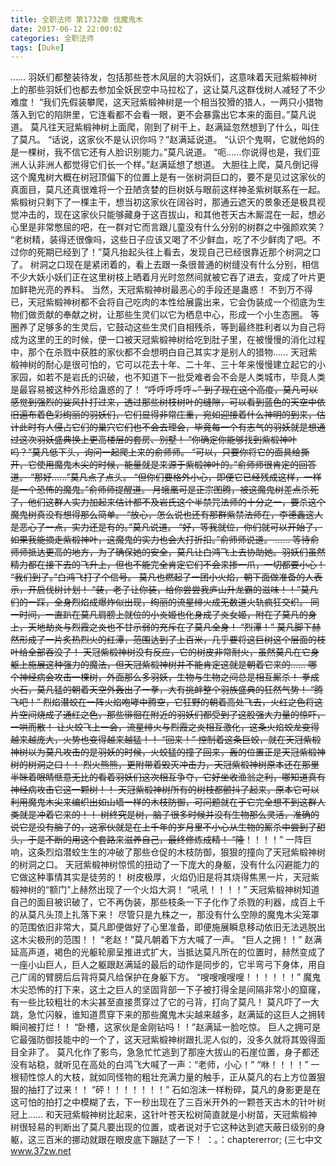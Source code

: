 ```yaml
---
title: 全职法师 第1732章 伐魔鬼木
date: 2017-06-12 22:00:02
categories: 全职法师
tags: [Duke]
---
```


……
羽妖们都整装待发，包括那些苍木风层的大羽妖们，这意味着天冠紫椴神树上的那些羽妖们也都去参加全妖民空中马拉松了，这让莫凡这群伐树人减轻了不少难度！
“我们先假装攀爬，这天冠紫椴神树是一个相当狡猾的猎人，一两只小猎物落入到它的陷阱里，它连看都不会看一眼，更不会暴露出它本来的面目。”莫凡说道。
莫凡往天冠紫椴神树上面爬，刚到了树干上，赵满延忽然想到了什么，叫住了莫凡。
“话说，这家伙不是认识你吗？”赵满延说道。
“认识个鬼啊，它就他妈的是一棵树，我不信它还有人脸识别能力。”莫凡说道。
“呃……你说得也是，我们亚洲人认非洲人都觉得它们长一个样。”赵满延想了想道。
大胆往上爬，莫凡倒记得这个魔鬼树大概在树冠顶偏下的位置上是有一张树洞巨口的，要不是见过这家伙的真面目，莫凡还真很难将一个丑陋贪婪的巨树妖与眼前这样神圣紫树联系在一起。
紫椴树只剩下了一棵主干，想当初这家伙在阔谷时，那通云遮天的景象还是极具视觉冲击的，现在这家伙只能够藏身于这百拔山，和其他苍天古木厮混在一起，想必心里是非常憋屈的吧，在一群对它而言跟儿童没有什么分别的树群之中强颜欢笑？
“老树精，装得还很像吗，这些日子应该又喝了不少鲜血，吃了不少鲜肉了吧。不过你的死期已经到了！”莫凡抬起头往上看去，发现自己已经很靠近那个树洞之口了。
树洞之口现在是紧闭着的，看上去跟一条很普通的树缝没有什么分别，相信不少大妖小妖们正在这里树枝上晒着月光时忽然间就被它吞了进去，变成了叶片更加鲜艳光亮的养料。
当然，天冠紫椴神树最恶心的手段还是蛊惑！
不到万不得已，天冠紫椴神树都不会将自己吃肉的本性给展露出来，它会伪装成一个彻底为生物们做贡献的奉献之树，让那些生灵们以它为栖息中心，形成一个小生态圈。
等圈养了足够多的生灵后，它鼓动这些生灵们自相残杀，等到最终胜利者以为自己将成为这里的王的时候，便一口被天冠紫椴神树给吃到肚子里，在被慢慢的消化过程中，那个在杀戮中获胜的家伙都不会想明白自己其实才是别人的猎物……
天冠紫椴神树的耐心是很可怕的，它可以花去十年、二十年、三十年来慢慢建立起它的小家园，如若不是岩氏的识破，也不知道下一批受难者会不会是人类城市，毕竟人类是最容易被这种外形给蛊惑的了！
“呼呼呼呼呼~~~~~~~~~~~~~”
到了现在这个高度，莫凡可以感觉到强烈的娑风扑打过来，透过那些树枝树叶的缝隙，可以看到蓝色的天空中依旧遍布着色彩绚丽的羽妖们，它们显得非常庄重，宛如迎接着什么神明的到来，估计此时有人侵占它们的巢穴它们也不会去理会，毕竟每一个有志气的羽妖就是想通过这次羽妖盛典换上更高楼层的套房、别墅！
“你确定你能够找到紫椴神叶吗？”莫凡低下头，询问一起爬上来的俞师师。
“可以，只要你将它的面具给撕开，它使用魔鬼木尖的时候，能量就是来源于紫椴神叶的。”俞师师很肯定的回答道。
“那好……”莫凡点了点头。
“但你们要格外小心，即便它已经残成这样，一样是一个恐怖的魔鬼。”俞师师提醒道。
月蛾凰可是正宗图腾，被这魔鬼树差点杀死了，他们这群人实力加起来估计都不及岩氏这个半禁咒法师的十分之一，要杀这个魔鬼树真没有想得那么简单。
“放心，怎么说也还有那群紫禁法师在，李德鑫这人是恶心了一点，实力还是有的。”莫凡说道。
“好，等我就位，你们就可以开始了，如果我能摘走紫椴神叶，这魔鬼的实力也会大打折扣。”俞师师说道。
……
等待俞师师抵达更高的地方，为了确保她的安全，莫凡让白鸿飞上去协助她。羽妖们虽然精力都在接下去的飞升上，但也不能完全肯定它们不会来掺一爪，一切都要小心！
“我们到了。”白鸿飞打了个信号。
莫凡也燃起了一团小火焰，朝下面做准备的人表示，开启伐树计划！
“装，老子让你装，给你尝尝我庐山升龙霸的滋味！！”莫凡们的一踩，全身烈焰成爆炸似出现，绚丽的流星绯火成无数道火轨疯狂交织。
同一时间，一直趴在莫凡肩膀上就位的小炎姬也化身成了炎女姬，附在了莫凡的身上，天地劫炎与烈霞之炎也不甘示弱的充斥在了莫凡全身！
“烈潭！”
莫凡脚下赫然形成了一片炙热烈火的红潭，范围达到了上百米，几乎要将这巨树这个层面的枝叶给全部吞没了！
天冠紫椴神树没有反应，它的树皮非常耐火，虽然莫凡在它身躯上施展这种强力的魔法，但天冠紫椴神树并不能肯定这就是朝着它来的……
哪个神经病会攻击一棵树，外面那么多羽妖，生物与生物之间总是相互厮杀！
拳成火石，莫凡猛的朝着天空外轰出了一拳，大有挑衅整个羽族盛典的狂然气势！
“腾飞吧！”
烈焰潜蛟在一阵火焰咆哮中腾空，它狂野的朝着高处飞去，火红之色将这片空间烧成了通红之色，那些徘徊在附近的羽妖们都受到了这股强大力量的惊吓，一哄而散！
让火蛟飞上一会，流星绯火与烈霞之炎相互激化，这条火焰蛟龙变得越来越庞大，火势也变得越来越猛！！
“回来！”
控制着这条巨蛟，就在天冠紫椴神树以为莫凡攻击的是羽妖的时候，火蛟猛的撞了回来，轰的位置正是天冠紫椴神树的树洞之口！！
烈火熊熊，更附带着毁灭冲击力，天冠紫椴神树原本还在那里半眯着眼睛惬意无比的看着羽妖们这次相互争夺，它好坐收渔翁之利，哪知道真有神经病攻击它这一颗树！！
天冠紫椴神树所有的树枝都颤抖了起来，原本它可以利用魔鬼木尖来编织出如山墙一样的木枝防御，可问题就在于它完全想不到这群人类就是冲着它来的！！
树终究是树，脑子很多时候并没有生物那么灵活，准确的说它是没有脑子的，这家伙就是在上千年的岁月里不小心从生物的厮杀中尝到了甜头，于是不断的用这个套路来滋养自己，最终修炼成精！
“隆~~~~~~~~~~~~！！！！”
一阵巨响，这条烈焰潜蛟生生的冲破了那些仓促的木枝防御，狠狠的撞向了天冠紫椴神树的树洞之口。
天冠紫椴神树惊慌的扭动了一下庞大的身躯，没有什么闪避能力的它做这种事情其实是徒劳的！
树皮极厚，火焰仍旧是将其烧得焦黑一片，天冠紫椴神树的“额门”上赫然出现了一个火焰大洞！
“吼吼！！！！”
天冠紫椴神树知道自己的面目被识破了，它不再伪装，那些枝条一下子化作了杀戮的利器，成百上千的从莫凡头顶上扎落下来！
尽管只是九株之一，那没有什么空隙的魔鬼木尖笼罩的范围依旧非常大，莫凡即便做好了心里准备，即便施展瞬息移动依旧无法逃脱出这木尖极刑的范围！！
“老赵！”莫凡朝着下方大喊了一声。
“巨人之拥！！”
赵满延高声道，褐色的光躯轮廓呈推进式扩大，当抵达莫凡所在的位置时，赫然变成了一座小山巨人，巨人之躯跟赵满延的最后的动作是同步的，它半弯弓下身体，用自己广阔的臂膀后后背将莫凡给保护在身躯下方。
“嗖嗖嗖嗖嗖！！！！！！”
魔鬼木尖恐怖的打下来，这土之巨人的坚固背部一下子被打得全是间隔非常小的窟窿，有一些比较粗壮的木尖甚至直接贯穿过了它的弓背，打向了莫凡！
莫凡吓了一大跳，急忙闪躲，谁知道贯穿下来的那些魔鬼木尖越来越多，赵满延的这巨人之拥转瞬间被打烂！！
“卧槽，这家伙是金刚钻吗！！”赵满延一脸吃惊。
巨人之拥可是它最强防御技能中的一个了，这天冠紫椴神树跟扎泥人似的，没多久就将其毁得面目全非了。
莫凡化作了影鸟，急急忙忙逃到了那座大拔山的石崖位置，身子都还没有站稳，就听见在高处的白鸿飞大喊了一声：“老师，小心！”
“咻！！！！”
一根韧性惊人的大枝，就如同怪物的粗壮充满力量的触手，正从莫凡的右上方位置狠狠的抽打了过来！！
“砰！！！！！！！”
石如泡沫一样粉碎，莫凡的身影更是在这可怕的拍打之中模糊了去，下一秒出现在了三百米开外的一颗苍天古木的针叶树冠上……
和天冠紫椴神树比起来，这针叶苍天松树简直就是小树苗，天冠紫椴神树很轻易的判断出了莫凡要出现的位置，或者说对于它这种达到遮天蔽日级别的身躯，这三百米的挪动就跟在眼皮底下蹦跶了一下！
：。：chaptererror;
(三七中文 www.37zw.net